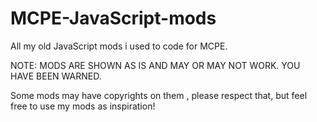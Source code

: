 # MCPE-JavaScript-mods
All my old JavaScript mods i used to code for MCPE.

NOTE: MODS ARE SHOWN AS IS AND MAY OR MAY NOT WORK. YOU HAVE BEEN WARNED.

Some mods may have copyrights on them , please respect that, but feel free to use my mods as inspiration!
